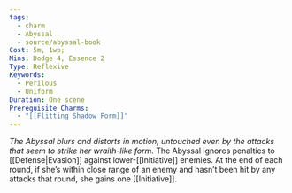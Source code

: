 ```yaml
---
tags:
  - charm
  - Abyssal
  - source/abyssal-book
Cost: 5m, 1wp; 
Mins: Dodge 4, Essence 2
Type: Reflexive
Keywords:
  - Perilous
  - Uniform
Duration: One scene
Prerequisite Charms:
  - "[[Flitting Shadow Form]]"
---
```

*The Abyssal blurs and distorts in motion, untouched even by the attacks that seem to strike her wraith-like form.*
The Abyssal ignores penalties to [[Defense|Evasion]] against lower-[[Initiative]] enemies. At the end of each round, if she’s within close range of an enemy and hasn’t been hit by any attacks that round, she gains one [[Initiative]].